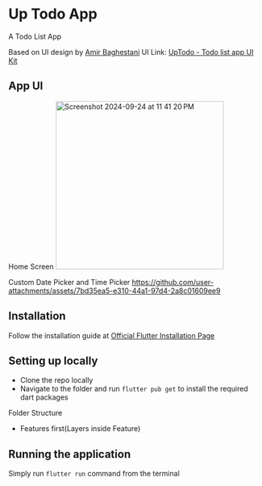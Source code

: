 # Up Todo App

A Todo List App

Based on UI design by [Amir Baghestani](https://www.figma.com/@amir_uiux)
UI Link: [UpTodo - Todo list app UI Kit](https://www.figma.com/community/file/1083383246788717048)

## App UI
Home Screen
<img width="333" alt="Screenshot 2024-09-24 at 11 41 20 PM" src="https://github.com/user-attachments/assets/28aec499-172f-4722-bea4-ff6a9e474ec8">

Custom Date Picker and Time Picker
https://github.com/user-attachments/assets/7bd35ea5-e310-44a1-97d4-2a8c01609ee9



## Installation
Follow the installation guide at [Official Flutter Installation Page](https://docs.flutter.dev/get-started/install)

## Setting up locally 
- Clone the repo locally
- Navigate to the folder and run `flutter pub get` to install the required dart packages

Folder Structure
- Features first(Layers inside Feature)


## Running the application
Simply run `flutter run` command from the terminal
